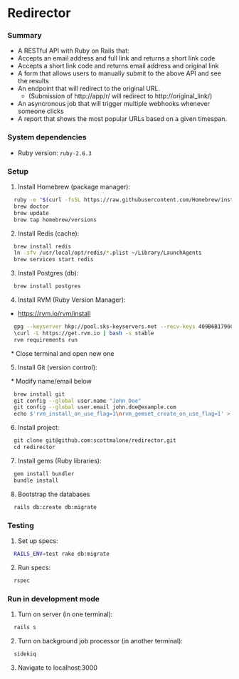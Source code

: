 Redirector
=================

### Summary
  * A RESTful API with Ruby on Rails that:
  * Accepts an email address and full link and returns a short link code
  * Accepts a short link code and returns email address and original link
  * A form that allows users to manually submit to the above API and see the results
  * An endpoint that will redirect to the original URL.
    * (Submission of http://app/r/ will redirect to http://original_link/)
  * An asyncronous job that will trigger multiple webhooks whenever someone clicks
  * A report that shows the most popular URLs based on a given timespan.

### System dependencies

- Ruby version: `ruby-2.6.3`

### Setup

1. Install Homebrew (package manager):

  ```bash
    ruby -e "$(curl -fsSL https://raw.githubusercontent.com/Homebrew/install/master/install)"
    brew doctor
    brew update
    brew tap homebrew/versions
  ```

2. Install Redis (cache):

  ```bash
    brew install redis
    ln -sfv /usr/local/opt/redis/*.plist ~/Library/LaunchAgents
    brew services start redis
  ```

3. Install Postgres (db):

  ```bash
    brew install postgres
  ```

4. Install RVM (Ruby Version Manager):

  * https://rvm.io/rvm/install

  ```bash
    gpg --keyserver hkp://pool.sks-keyservers.net --recv-keys 409B6B1796C275462A1703113804BB82D39DC0E3 7D2BAF1CF37B13E2069D6956105BD0E739499BDB
    \curl -L https://get.rvm.io | bash -s stable
    rvm requirements run
  ```

  * Close terminal and open new one

5. Install Git (version control):

  * Modify name/email below

  ```bash
    brew install git
    git config --global user.name "John Doe"
    git config --global user.email john.doe@example.com
    echo $'rvm_install_on_use_flag=1\nrvm_gemset_create_on_use_flag=1' > ~/.rvmrc
  ```

6. Install project:

  ```bash
    git clone git@github.com:scottmalone/redirector.git
    cd redirector
  ```

7. Install gems (Ruby libraries):

  ```bash
    gem install bundler
    bundle install
  ```

8. Bootstrap the databases

  ```bash
    rails db:create db:migrate
  ```

### Testing

1. Set up specs:

  ```bash
    RAILS_ENV=test rake db:migrate
  ```

2. Run specs:

  ```bash
    rspec
  ```

### Run in development mode

1. Turn on server (in one terminal):

  ```bash
    rails s
  ```

2. Turn on background job processor (in another terminal):

  ```bash
    sidekiq
  ```

3. Navigate to localhost:3000
